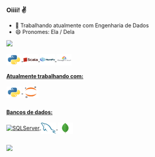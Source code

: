 ### Oiiii! ✌ 


- 🔭 Trabalhando atualmente com Engenharia de Dados 
- 😄 Pronomes: Ela / Dela

<div>
  <a href="https://github.com/thality">
  <img height="180em" src="https://github-readme-stats.vercel.app/api?username=thality&show_icons=true&theme=dracula&include_all_commits=true&count_private=false"/>
</div>

 <div style="display: inline_block"><br>
  <img align="center" alt="Thalita-Python" height="30" width="40" src="https://raw.githubusercontent.com/devicons/devicon/master/icons/python/python-original.svg">
  <img align="center" alt="Thalita-Scala" height="30" width="40" src="https://raw.githubusercontent.com/devicons/devicon/master/icons/scala/scala-original-wordmark.svg">
  <img align="center" alt="Thalita-Numpy" height="30" width="40" src="https://raw.githubusercontent.com/devicons/devicon/master/icons/numpy/numpy-original-wordmark.svg">
  <img align="center" alt="Thalita-googlecloud" height="30" width="40" src="https://raw.githubusercontent.com/devicons/devicon/master/icons/googlecloud/googlecloud-original-wordmark.svg">
</div>
  
  
   #### Atualmente trabalhando com:

 <img align="center" alt="Python" height="30" width="40" src="https://raw.githubusercontent.com/devicons/devicon/master/icons/python/python-original.svg">
 <img align="center" alt="Jupyter" height="30" width="40" src="https://raw.githubusercontent.com/devicons/devicon/master/icons/jupyter/jupyter-original.svg">
  
 ##
  
   #### Bancos de dados:
  
  <img align="center" alt="SQLServer" height="30" width="40" src="https://img.icons8.com/color/240/000000/microsoft-sql-server.png">
  <img align="center" alt="MySQL" height="30" width="40" src="https://raw.githubusercontent.com/devicons/devicon/master/icons/mysql/mysql-original.svg">
  <img align="center" alt="MongoDB" height="30" width="40" src="https://raw.githubusercontent.com/devicons/devicon/master/icons/mongodb/mongodb-original.svg">
  
</div>
 
 ##
  
  <div> 
  <a href="https://www.linkedin.com/in/thalita-rosa-4864b6160/" target="_blank"><img src="https://img.shields.io/badge/-LinkedIn-%230077B5?style=for-the-badge&logo=linkedin&logoColor=white" target="_blank"></a> 
 
</div>
